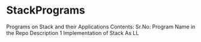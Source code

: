 # StackPrograms
Programs on Stack and their Applications
Contents:
Sr.No:  Program Name in the Repo                Description
1       Implementation of Stack As LL      
